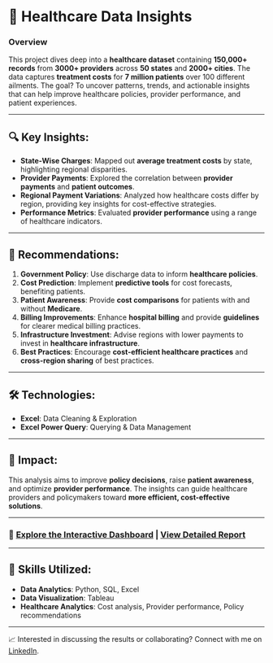 # 🏥 Healthcare Data Insights

### Overview
This project dives deep into a **healthcare dataset** containing **150,000+ records** from **3000+ providers** across **50 states** and **2000+ cities**. The data captures **treatment costs** for **7 million patients** over 100 different ailments. The goal? To uncover patterns, trends, and actionable insights that can help improve healthcare policies, provider performance, and patient experiences.

---

## 🔍 Key Insights:
- **State-Wise Charges**: Mapped out **average treatment costs** by state, highlighting regional disparities.
- **Provider Payments**: Explored the correlation between **provider payments** and **patient outcomes**.
- **Regional Payment Variations**: Analyzed how healthcare costs differ by region, providing key insights for cost-effective strategies.
- **Performance Metrics**: Evaluated **provider performance** using a range of healthcare indicators.

---

## 📝 Recommendations:
1. **Government Policy**: Use discharge data to inform **healthcare policies**.
2. **Cost Prediction**: Implement **predictive tools** for cost forecasts, benefiting patients.
3. **Patient Awareness**: Provide **cost comparisons** for patients with and without **Medicare**.
4. **Billing Improvements**: Enhance **hospital billing** and provide **guidelines** for clearer medical billing practices.
5. **Infrastructure Investment**: Advise regions with lower payments to invest in **healthcare infrastructure**.
6. **Best Practices**: Encourage **cost-efficient healthcare practices** and **cross-region sharing** of best practices.

---

## 🛠️ Technologies:
- **Excel**: Data Cleaning & Exploration
- **Excel Power Query**: Querying & Data Management


---

## 🚀 Impact:
This analysis aims to improve **policy decisions**, raise **patient awareness**, and optimize **provider performance**. The insights can guide healthcare providers and policymakers toward **more efficient, cost-effective solutions**.

---

### 🌟 [Explore the Interactive Dashboard](#) | [View Detailed Report](#)

---

## 💼 Skills Utilized:
- **Data Analytics**: Python, SQL, Excel
- **Data Visualization**: Tableau
- **Healthcare Analytics**: Cost analysis, Provider performance, Policy recommendations

---

📈 Interested in discussing the results or collaborating? Connect with me on [LinkedIn](https://www.linkedin.com/in/poojitkasina-aus23/).
